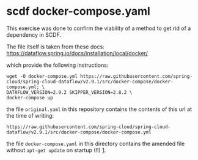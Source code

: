 # scdf docker-compose.yaml

This exercise was done to confirm the viability of a method to get rid of a
dependency in SCDF.

The file itself is taken from these docs: https://dataflow.spring.io/docs/installation/local/docker/

which provide the following instructions:

```
wget -O docker-compose.yml https://raw.githubusercontent.com/spring-cloud/spring-cloud-dataflow/v2.9.1/src/docker-compose/docker-compose.yml; \
DATAFLOW_VERSION=2.9.2 SKIPPER_VERSION=2.8.2 \
docker-compose up
```

the file `original.yaml` in this repository contains the contents of this url
at the time of writing:

```
https://raw.githubusercontent.com/spring-cloud/spring-cloud-dataflow/v2.9.1/src/docker-compose/docker-compose.yml
```

the file `docker-compose.yaml` in this directory contains the amended file
without `apt-get update` on startup (!!) [1][1].

[1]: https://arstechnica.com/tech-policy/2021/02/comcast-responds-to-pressure-cancels-data-cap-in-northeast-us-until-2022/
